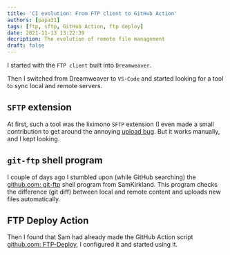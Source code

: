 ```yaml
---
title: 'CI evolution: From FTP client to GitHub Action'
authors: [papa31]
tags: [ftp, sftp, GitHub Action, ftp deploy]
date: 2021-11-13 13:22:39
decription: The evolution of remote file management
draft: false
---
```


I started with the `FTP client` built into `Dreamweaver`.

<!--truncate-->

Then I switched from Dreamweaver to `VS-Code` and started looking for a tool to sync local and remote servers.

## `SFTP` extension

At first, such a tool was the liximono `SFTP` extension (I even made a small contribution to get around the annoying <a href='/blog/2021/11/06/fix-bug-in-vscode-extension'>upload bug</a>. But it works manually, and I kept looking.

## `git-ftp` shell program

I couple of days ago I stumbled upon (while GitHub searching) the <a href='https://github.com/git-ftp/git-ftp' class='external'>github.com: git-ftp</a> shell program from SamKirkland. This program checks the difference (git diff) between local and remote content and uploads new files automatically.

## FTP Deploy Action

Then I found that Sam had already made the GitHub Action script <a href='https://github.com/marketplace/actions/ftp-deploy?version=3.1.1' class='external'>github.com: FTP-Deploy</a>, I configured it and started using it.

